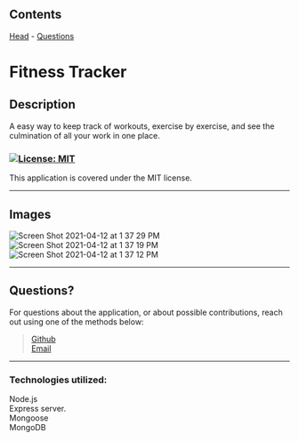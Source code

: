 

  Contents
---
 [Head](#head)  - [Questions](#questions)

  
  
  
  # **Fitness Tracker**

  ## Description

A easy way to keep track of workouts, exercise by exercise, and see the culmination of all your work in one place.

  ### <a id='license'></a>[![License: MIT](https://img.shields.io/badge/License-MIT-blue.svg)](https://opensource.org/licenses/MIT)
This application is covered under the MIT license.

  ---

 ## Images

 ![Screen Shot 2021-04-12 at 1 37 29 PM](https://user-images.githubusercontent.com/65474893/114444362-652f5d00-9b94-11eb-962a-1d93994c288c.png)
![Screen Shot 2021-04-12 at 1 37 19 PM](https://user-images.githubusercontent.com/65474893/114444369-6791b700-9b94-11eb-879d-69f27be4ed48.png)
![Screen Shot 2021-04-12 at 1 37 12 PM](https://user-images.githubusercontent.com/65474893/114444377-69f41100-9b94-11eb-8ce4-c570e79c517e.png)

  
  
  
  ---
## <a id='questions'></a> Questions?

For questions about the application, or about possible contributions, reach out using one of the methods below:   

> [Github](https://github.com/Keaton-Brewster)  
[Email](mailto:keatonbrewsterdev@gmail.com)

  ---
### Technologies utilized:
Node.js   
Express server.   
Mongoose    
MongoDB   

